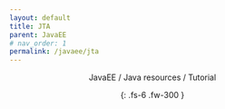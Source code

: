 ```yaml
---
layout: default
title: JTA
parent: JavaEE
# nav_order: 1
permalink: /javaee/jta
---
```

<div align="center" markdown="1">
JavaEE / Java resources / Tutorial

{: .fs-6 .fw-300 }
</div>